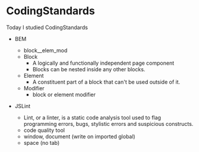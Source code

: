 # CodingStandards

Today I studied CodingStandards


- BEM
  - block__elem_mod
  - Block
    - A logically and functionally independent page component
    - Blocks can be nested inside any other blocks.
  - Element
    - A constituent part of a block that can't be used outside of it.
  - Modifier
    - block or element modifier

- JSLint
  - Lint, or a linter, is a static code analysis tool used to flag programming errors, bugs, stylistic errors and suspicious constructs.
  - code quality tool
  - window, document (write on imported global)
  - space (no tab)
